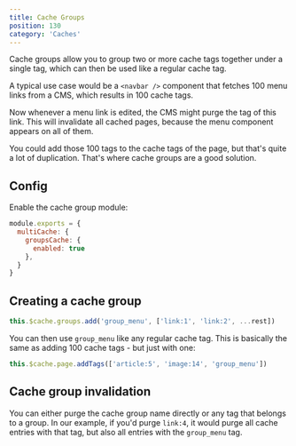 ```yaml
---
title: Cache Groups
position: 130
category: 'Caches'
---
```


<p className="lead">
Cache groups allow you to group two or more cache tags together under a single
tag, which can then be used like a regular cache tag.
</p>

A typical use case would be a `<navbar />` component that fetches 100 menu
links from a CMS, which results in 100 cache tags.

Now whenever a menu link is edited, the CMS might purge the tag of this link.
This will invalidate all cached pages, because the menu component appears on
all of them.

You could add those 100 tags to the cache tags of the page, but that's quite a
lot of duplication. That's where cache groups are a good solution.

## Config

Enable the cache group module:

```javascript
module.exports = {
  multiCache: {
    groupsCache: {
      enabled: true
    },
  }
}
```

## Creating a cache group

```javascript
this.$cache.groups.add('group_menu', ['link:1', 'link:2', ...rest])
```

You can then use `group_menu` like any regular cache tag. This is basically the
same as adding 100 cache tags - but just with one:

```javascript
this.$cache.page.addTags(['article:5', 'image:14', 'group_menu'])
```

## Cache group invalidation

You can either purge the cache group name directly or any tag that belongs to a
group. In our example, if you'd purge `link:4`, it would purge all cache
entries with that tag, but also all entries with the `group_menu` tag.
